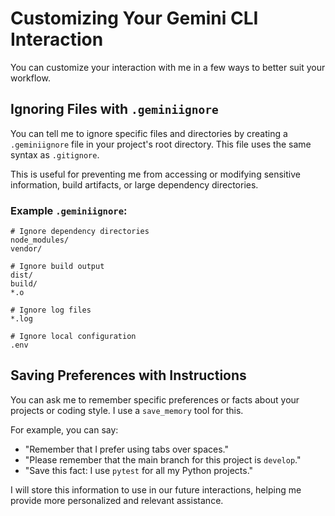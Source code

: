 # Customizing Your Gemini CLI Interaction

You can customize your interaction with me in a few ways to better suit your workflow.

## Ignoring Files with `.geminiignore`

You can tell me to ignore specific files and directories by creating a `.geminiignore` file in your project's root directory. This file uses the same syntax as `.gitignore`.

This is useful for preventing me from accessing or modifying sensitive information, build artifacts, or large dependency directories.

### Example `.geminiignore`:

```
# Ignore dependency directories
node_modules/
vendor/

# Ignore build output
dist/
build/
*.o

# Ignore log files
*.log

# Ignore local configuration
.env
```

## Saving Preferences with Instructions

You can ask me to remember specific preferences or facts about your projects or coding style. I use a `save_memory` tool for this.

For example, you can say:

- "Remember that I prefer using tabs over spaces."
- "Please remember that the main branch for this project is `develop`."
- "Save this fact: I use `pytest` for all my Python projects."

I will store this information to use in our future interactions, helping me provide more personalized and relevant assistance.
